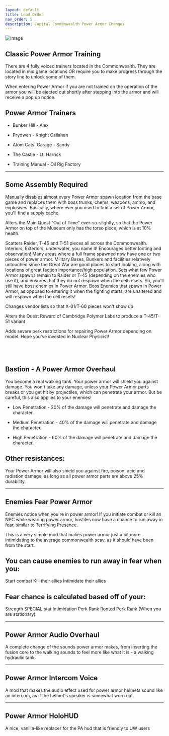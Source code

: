 ```yaml
---
layout: default
title: Load Order
nav_order: 5
description: Capital Commonwealth Power Armor Changes
---
```


![image](https://raw.githubusercontent.com/TheMrNewVegas/TheMrNewVegas.github.io/refs/heads/main/Resources/capcom/download%20(3).gif)


 ## Classic Power Armor Training

There are 4 fully voiced trainers located in the Commonwealth. They are located in mid game locations OR require you to make progress through the story line to unlock some of them. 

When entering Power Armor if you are not trained on the operation of the armor you will be ejected out shortly after stepping into the armor and will receive a pop up notice. 

## Power Armor Trainers

- Bunker Hill - Alex
  
- Prydwen - Knight Callahan

- Atom Cats' Garage - Sandy

- The Castle - Lt. Harrick

- Training Manual - Oil Rig Factory

---

## ﻿Some Assembly Required

Manually disables almost every Power Armor spawn location from the base game and replaces them with boss trunks, chems, weapons, ammo, and explosives. Basically, where ever you used to find a set of Power Armor, you'll find a supply cache.

Alters the Main Quest "Out of Time" ever-so-slightly, so that the Power Armor on top of the Museum only has the torso piece, which is at 10% health. 

Scatters Raider, T-45 and T-51 pieces all across the Commonwealth. Interiors, Exteriors, underwater, you name it! Encourages better looting and observation! Many areas where a full frame spawned now have one or two pieces of power armor. Military Bases, Bunkers and facilities relatively untouched since the Great War are good places to start looking, along with locations of great faction importance/high population.
Sets what few Power Armor spawns remain to Raider or T-45 (depending on the enemies who use it), and ensures that they do not respawn when the cell resets. So, you'll still have boss enemies in Power Armor. Boss Enemies that spawn in Power Armor, as opposed to entering it when the fighting starts, are unaltered and will respawn when the cell resets!

Changes vendor lists so that X-01/T-60 pieces won't show up

Alters the Quest Reward of Cambridge Polymer Labs to produce a T-45/T-51 variant

Adds severe perk restrictions for repairing Power Armor depending on model. Hope you've invested in Nuclear Physicist!  

﻿
-----------------------------------------------------------------------------------------------------------------------------------------------------------------

## Bastion - A Power Armor Overhaul

You become a real walking tank. Your power armor will shield you against damage. You won't take any damage, unless your Power Armor parts breaks or you get hit by projectiles, which can penetrate your armor.
But be careful, this also applies to your enemies!

- Low Penetration -﻿   20% of the damage will penetrate and damage the character.

- Medium Penetration -   40% of the damage will penetrate and damage the character.

- High Penetration -         60% of the damage will penetrate and damage the character.

## Other resistances:
Your Power Armor will also shield you against fire, poison, acid and radiation damage, as long as all power armor parts are above 25% durability.

-----------------------------------------------------------------------------------------------------------------------------------------------------------------


## ﻿Enemies Fear Power Armor


Enemies notice when you're in power armor! If you initiate combat or kill an NPC while wearing power armor, hostiles now have a chance to run away in fear, similar to Terrifying Presence.

This is a very simple mod that makes power armor just a bit more intimidating to the average commonwealth scav, as it should have been from the start.

## You can cause enemies to run away in fear when you:

Start combat
Kill their allies 
Intimidate their allies

## Fear chance is calculated based off of your:

Strength SPECIAL stat
Intimidation Perk Rank
Rooted Perk Rank (When you are stationary)

-----------------------------------------------------------------------------------------------------------------------------------------------------------------

## Power Armor Audio Overhaul

A complete change of the sounds power armor makes, from inserting the fusion core to the walking sounds to feel more like what it is - a walking hydraulic tank.﻿

-----------------------------------------------------------------------------------------------------------------------------------------------------------------

## Power Armor Intercom Voice

A mod that makes the audio effect used for power armor helmets sound like an intercom, as if the helmet's speaker is somewhat worn out.﻿

-----------------------------------------------------------------------------------------------------------------------------------------------------------------

## Power Armor HoloHUD

A nice, vanilla-like replacer for the PA hud that is friendly to UW users
